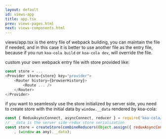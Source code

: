 ```yaml
---
layout: default
id: views-app
title: app.tsx
prev: views-pages.html
next: views-components.html
---
```


<!-- views/app.tsx是浏览器端bundle的webpack入口文件，app.tsx可以手动维护，也可以由ko-cola生成。 -->
views/app.tsx is the entry file of webpack building, you can maintain the file if needed, and in this case it is better to use another file as the entry file, because if you run `koa-cola build` or `koa-cola dev`, will override the file.

<!-- 你可以手动维护这个文件，手动创建Provider和Router，并提供store： -->
custom your own webpack entry file with store provided like:

```javascript
const store = ...
<Provider store={store} key="provider">
    <Router history={browserHistory}>
        <Route ... />
    </Router>
</Provider>
```

<!-- 如果要使用服务器端的redux初始化数据，你需要正确的创建store： -->
if you want to seamlessly use the store initialized by server side, you need to create store with the initial data by `window.__data` rendered by koa-cola:
```javascript
const { ReduxAsyncConnect, asyncConnect, reducer } = require('koa-cola/client');
// __data is the server side redux store serialization
const store = createStore(combineReducers(Object.assign({ reduxAsyncConnect: reducer }, ...custom_reducer))
    , (window as any).__data);
```

<!-- 如果使用`koa-cola build`来build bundle，那么koa-cola会自动生成app.tsx，所以建议使用koa-cola的生成的方式来维护app.tsx。 -->
